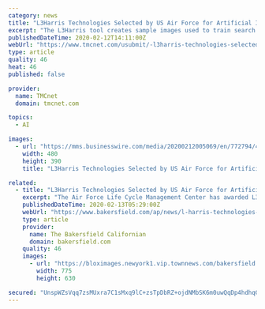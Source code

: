 ```yaml
---
category: news
title: "L3Harris Technologies Selected by US Air Force for Artificial Intelligence Contract"
excerpt: "The L3Harris tool creates sample images used to train search algorithms to identify hard-to-find objects in the data, which will help make it easier for the military and intelligence community to adopt artificial intelligence. \"L3Harris is a premier provider of modeling and simulation capabilities that provide risk reduction for our customers ..."
publishedDateTime: 2020-02-12T14:11:00Z
webUrl: "https://www.tmcnet.com/usubmit/-l3harris-technologies-selected-us-air-force-artificial-intelligence-/2020/02/12/9096844.htm"
type: article
quality: 46
heat: 46
published: false

provider:
  name: TMCnet
  domain: tmcnet.com

topics:
  - AI

images:
  - url: "https://mms.businesswire.com/media/20200212005069/en/772794/4/shutterstock_1191286246_webready.jpg"
    width: 480
    height: 390
    title: "L3Harris Technologies Selected by US Air Force for Artificial Intelligence Contract"

related:
  - title: "L3Harris Technologies Selected by US Air Force for Artificial Intelligence Contract"
    excerpt: "The Air Force Life Cycle Management Center has awarded L3Harris Technologies (NYSE:LHX) a multimillion-dollar contract to develop a software platform that will make it easier for analysts to use artificial intelligence (AI) to identify objects in large data sets. This press release features multimedia. View the full release here: https ..."
    publishedDateTime: 2020-02-13T05:29:00Z
    webUrl: "https://www.bakersfield.com/ap/news/l-harris-technologies-selected-by-us-air-force-for-artificial/article_f5e40f4e-849c-558f-820f-cd09285e1514.html"
    type: article
    provider:
      name: The Bakersfield Californian
      domain: bakersfield.com
    quality: 46
    images:
      - url: "https://bloximages.newyork1.vip.townnews.com/bakersfield.com/content/tncms/assets/v3/editorial/a/a3/aa30ff90-d0e0-5dfe-96ff-3b59013f9fc9/5e440c6fcd274.image.jpg?resize=775%2C630"
        width: 775
        height: 630

secured: "UnspWZsVqq7zsMUxra7C1sMxq9lC+zsTpDbRZ+ojdNMbSK6m0uwQqDp4hdhqGCURFATqe0eN1Kf+TUB+yYJTF4URsdf8nC/nen5kEoJbyP4KbMPrMbT5ibtExnbhFLW23SYJONEeP8BySaGZoSGAYI/qm5ixy8hYMAZyJEMtmBs/ie4wcmlbcrA/tNPK1b7WpZAS0UqGz3yurlCtNAcU7ETZBL+Nho148Yw2VVYleiXdv2T01Z5dYKtAakH2bEMBh0mOi3dN3R/CtMm173kA+glsHmp8dDYAvHzTzC9oAVYYwpbierOkSo/u1sJ5dw49uV8zmqpLqjjYnTy+iGEuFxU41TBWTwTKOCmIlr5kiFya2gFL6oIX4UxqmsMtw45cvpegrHPloYQjfMq9LbtV4xY0DOVYELAXcQCqaO33QXnhAe2uMLO5ZInPEddu0Mx4K5DImgSzJoHMIqTh8oZPYeZwZQUdqNunM+NnEajd3Iw=;9PeVBS/mg+GVVeL1QaL0ig=="
---
```


